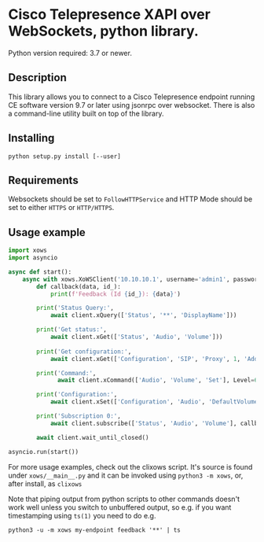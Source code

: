 # Cisco Telepresence XAPI over WebSockets, python library.

Python version required: 3.7 or newer.


## Description

This library allows you to connect to a Cisco Telepresence endpoint running CE
software version 9.7 or later using jsonrpc over websocket. There is also a
command-line utility built on top of the library.


## Installing

    python setup.py install [--user]

## Requirements

Websockets should be set to `FollowHTTPService` and HTTP Mode should be set to either `HTTPS` or `HTTP/HTTPS`. 

## Usage example

```py
import xows
import asyncio

async def start():
    async with xows.XoWSClient('10.10.10.1', username='admin1', password='') as client:
        def callback(data, id_):
            print(f'Feedback (Id {id_}): {data}')

        print('Status Query:',
            await client.xQuery(['Status', '**', 'DisplayName']))

        print('Get status:',
            await client.xGet(['Status', 'Audio', 'Volume']))
            
        print('Get configuration:',
            await client.xGet(['Configuration', 'SIP', 'Proxy', 1, 'Address']))

        print('Command:',
              await client.xCommand(['Audio', 'Volume', 'Set'], Level=60))

        print('Configuration:',
            await client.xSet(['Configuration', 'Audio', 'DefaultVolume'], 50))

        print('Subscription 0:',
            await client.subscribe(['Status', 'Audio', 'Volume'], callback, True))

        await client.wait_until_closed()

asyncio.run(start())
```

For more usage examples, check out the clixows script. It's source is found
under `xows/__main__.py` and it can be invoked using `python3 -m xows`, or,
after install, as `clixows`

Note that piping output from python scripts to other commands doesn't work well
unless you switch to unbuffered output, so e.g. if you want timestamping using
`ts(1)` you need to do e.g.

    python3 -u -m xows my-endpoint feedback '**' | ts

